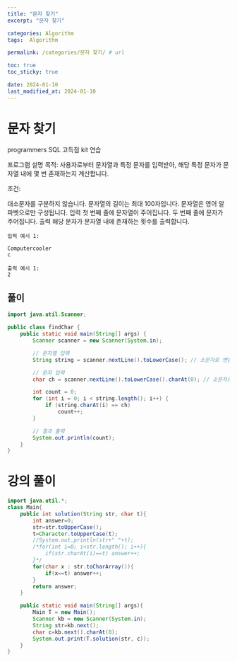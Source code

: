 ```yaml
---
title: "문자 찾기"
excerpt: "문자 찾기"

categories: Algorithm
tags:  Algorithm

permalink: /categories/문자 찾기/ # url

toc: true
toc_sticky: true

date: 2024-01-10
last_modified_at: 2024-01-10
---
```



# 문자 찾기

programmers SQL 고득점 kit 연습

프로그램 설명
목적: 사용자로부터 문자열과 특정 문자를 입력받아, 해당 특정 문자가 문자열 내에 몇 번 존재하는지 계산합니다.

조건:

대소문자를 구분하지 않습니다.
문자열의 길이는 최대 100자입니다.
문자열은 영어 알파벳으로만 구성됩니다.
입력
첫 번째 줄에 문자열이 주어집니다.
두 번째 줄에 문자가 주어집니다.
출력
해당 문자가 문자열 내에 존재하는 횟수를 출력합니다.
    
    입력 예시 1:
    
    Computercooler
    c
    
    출력 예시 1:
    2

## 풀이

```java
import java.util.Scanner;

public class findChar {
    public static void main(String[] args) {
        Scanner scanner = new Scanner(System.in);

        // 문자열 입력
        String string = scanner.nextLine().toLowerCase(); // 소문자로 변환

        // 문자 입력
        char ch = scanner.nextLine().toLowerCase().charAt(0); // 소문자로 변환, nextLine() 사용

        int count = 0;
        for (int i = 0; i < string.length(); i++) {
            if (string.charAt(i) == ch)
                count++;
        }

        // 결과 출력
        System.out.println(count);
    }
}
```

# 강의 풀이

```java
import java.util.*;
class Main{	
	public int solution(String str, char t){
		int answer=0;
		str=str.toUpperCase();
		t=Character.toUpperCase(t);
		//System.out.println(str+" "+t);
		/*for(int i=0; i<str.length(); i++){
			if(str.charAt(i)==t) answer++;
		}*/
		for(char x : str.toCharArray()){
			if(x==t) answer++;
		}
		return answer;
	}

	public static void main(String[] args){
		Main T = new Main();
		Scanner kb = new Scanner(System.in);
		String str=kb.next();
		char c=kb.next().charAt(0);
		System.out.print(T.solution(str, c));
	}
}
```
